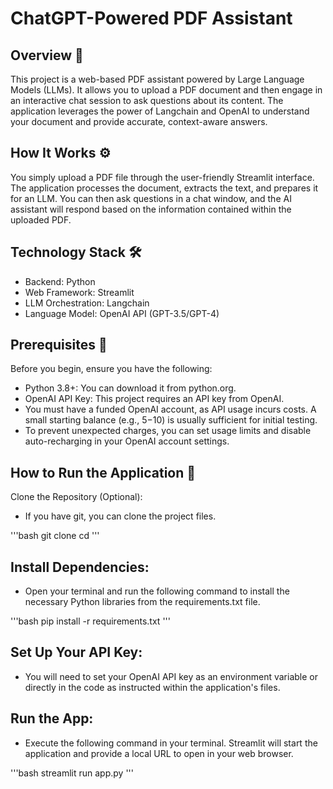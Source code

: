 # ChatGPT-Powered PDF Assistant
## Overview 📄
This project is a web-based PDF assistant powered by Large Language Models (LLMs). It allows you to upload a PDF document and then engage in an interactive chat session to ask questions about its content. The application leverages the power of Langchain and OpenAI to understand your document and provide accurate, context-aware answers.

## How It Works ⚙️
You simply upload a PDF file through the user-friendly Streamlit interface. The application processes the document, extracts the text, and prepares it for an LLM. You can then ask questions in a chat window, and the AI assistant will respond based on the information contained within the uploaded PDF.

## Technology Stack 🛠️
- Backend: Python
- Web Framework: Streamlit
- LLM Orchestration: Langchain
- Language Model: OpenAI API (GPT-3.5/GPT-4)

## Prerequisites 🔑
Before you begin, ensure you have the following:

- Python 3.8+: You can download it from python.org.
- OpenAI API Key: This project requires an API key from OpenAI.
- You must have a funded OpenAI account, as API usage incurs costs. A small starting balance (e.g., $5-$10) is usually sufficient for initial testing.
- To prevent unexpected charges, you can set usage limits and disable auto-recharging in your OpenAI account settings.

## How to Run the Application 🚀
Clone the Repository (Optional):
- If you have git, you can clone the project files.


'''bash
git clone <your-repository-url>
cd <repository-directory>
'''
## Install Dependencies:
- Open your terminal and run the following command to install the necessary Python libraries from the requirements.txt file.

'''bash
pip install -r requirements.txt
'''

## Set Up Your API Key:
- You will need to set your OpenAI API key as an environment variable or directly in the code as instructed within the application's files.

## Run the App:
- Execute the following command in your terminal. Streamlit will start the application and provide a local URL to open in your web browser.
  
'''bash
streamlit run app.py
'''
